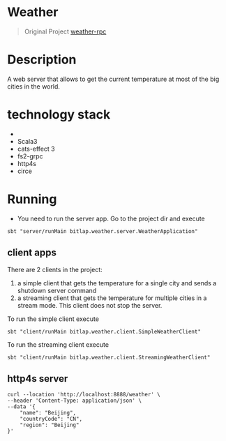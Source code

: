 # Weather

> Original Project [weather-rpc](https://github.com/dimaopen/weather-rpc)

# Description
A web server that allows to get the current temperature at most of the big cities in the world.

# technology stack
- 
- Scala3
- cats-effect 3
- fs2-grpc
- http4s
- circe

# Running

* You need to run the server app. Go to the project dir and execute
```shell
sbt "server/runMain bitlap.weather.server.WeatherApplication"
```

## client apps
There are 2 clients in the project:
1. a simple client that gets the temperature for a single city and sends a shutdown server command
2. a streaming client that gets the temperature for multiple cities in a stream mode.
   This client does not stop the server.

To run the simple client execute
```shell
sbt "client/runMain bitlap.weather.client.SimpleWeatherClient"
```
To run the streaming client execute
```shell
sbt "client/runMain bitlap.weather.client.StreamingWeatherClient"
```

## http4s server

```
curl --location 'http://localhost:8888/weather' \
--header 'Content-Type: application/json' \
--data '{
    "name": "Beijing",
    "countryCode": "CN",
    "region": "Beijing"
}'
```